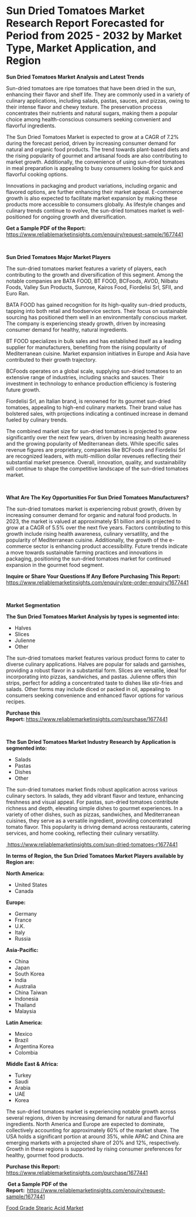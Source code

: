 <p><h1>Sun Dried Tomatoes Market Research Report Forecasted for Period from 2025 -  2032 by Market Type, Market Application, and Region</h1></p><p><strong>Sun Dried Tomatoes Market Analysis and Latest Trends</strong></p>
<p><p>Sun-dried tomatoes are ripe tomatoes that have been dried in the sun, enhancing their flavor and shelf life. They are commonly used in a variety of culinary applications, including salads, pastas, sauces, and pizzas, owing to their intense flavor and chewy texture. The preservation process concentrates their nutrients and natural sugars, making them a popular choice among health-conscious consumers seeking convenient and flavorful ingredients.</p><p>The Sun Dried Tomatoes Market is expected to grow at a CAGR of 7.2% during the forecast period, driven by increasing consumer demand for natural and organic food products. The trend towards plant-based diets and the rising popularity of gourmet and artisanal foods are also contributing to market growth. Additionally, the convenience of using sun-dried tomatoes in meal preparation is appealing to busy consumers looking for quick and flavorful cooking options. </p><p>Innovations in packaging and product variations, including organic and flavored options, are further enhancing their market appeal. E-commerce growth is also expected to facilitate market expansion by making these products more accessible to consumers globally. As lifestyle changes and culinary trends continue to evolve, the sun-dried tomatoes market is well-positioned for ongoing growth and diversification.</p></p>
<p><strong>Get a Sample PDF of the Report:&nbsp;</strong> <a href="https://www.reliablemarketinsights.com/enquiry/request-sample/1677441?utm_campaign=3215&utm_medium=2&utm_source=Github&utm_content=ia&utm_term=25032025&utm_id=sun-dried-tomatoes">https://www.reliablemarketinsights.com/enquiry/request-sample/1677441</a></p>
<p>&nbsp;</p>
<p><strong>Sun Dried Tomatoes Major Market Players</strong></p>
<p><p>The sun-dried tomatoes market features a variety of players, each contributing to the growth and diversification of this segment. Among the notable companies are BATA FOOD, BT FOOD, BCFoods, AVOD, Nilbatu Foods, Valley Sun Products, Sunrose, Kairos Food, Fiordelisi Srl, SFII, and Euro Ran.</p><p>BATA FOOD has gained recognition for its high-quality sun-dried products, tapping into both retail and foodservice sectors. Their focus on sustainable sourcing has positioned them well in an environmentally conscious market. The company is experiencing steady growth, driven by increasing consumer demand for healthy, natural ingredients.</p><p>BT FOOD specializes in bulk sales and has established itself as a leading supplier for manufacturers, benefiting from the rising popularity of Mediterranean cuisine. Market expansion initiatives in Europe and Asia have contributed to their growth trajectory.</p><p>BCFoods operates on a global scale, supplying sun-dried tomatoes to an extensive range of industries, including snacks and sauces. Their investment in technology to enhance production efficiency is fostering future growth. </p><p>Fiordelisi Srl, an Italian brand, is renowned for its gourmet sun-dried tomatoes, appealing to high-end culinary markets. Their brand value has bolstered sales, with projections indicating a continued increase in demand fueled by culinary trends.</p><p>The combined market size for sun-dried tomatoes is projected to grow significantly over the next few years, driven by increasing health awareness and the growing popularity of Mediterranean diets. While specific sales revenue figures are proprietary, companies like BCFoods and Fiordelisi Srl are recognized leaders, with multi-million dollar revenues reflecting their substantial market presence. Overall, innovation, quality, and sustainability will continue to shape the competitive landscape of the sun-dried tomatoes market.</p></p>
<p>&nbsp;</p>
<p><strong>What Are The Key Opportunities For Sun Dried Tomatoes Manufacturers?</strong></p>
<p><p>The sun-dried tomatoes market is experiencing robust growth, driven by increasing consumer demand for organic and natural food products. In 2023, the market is valued at approximately $1 billion and is projected to grow at a CAGR of 5.5% over the next five years. Factors contributing to this growth include rising health awareness, culinary versatility, and the popularity of Mediterranean cuisine. Additionally, the growth of the e-commerce sector is enhancing product accessibility. Future trends indicate a move towards sustainable farming practices and innovations in packaging, positioning the sun-dried tomatoes market for continued expansion in the gourmet food segment.</p></p>
<p><strong>Inquire or Share Your Questions If Any Before Purchasing This Report:</strong> <a href="https://www.reliablemarketinsights.com/enquiry/pre-order-enquiry/1677441?utm_campaign=3215&utm_medium=2&utm_source=Github&utm_content=ia&utm_term=25032025&utm_id=sun-dried-tomatoes">https://www.reliablemarketinsights.com/enquiry/pre-order-enquiry/1677441</a></p>
<p>&nbsp;</p>
<p><strong>Market Segmentation</strong></p>
<p><strong>The Sun Dried Tomatoes Market Analysis by types is segmented into:</strong></p>
<p><ul><li>Halves</li><li>Slices</li><li>Julienne</li><li>Other</li></ul></p>
<p><p>The sun-dried tomatoes market features various product forms to cater to diverse culinary applications. Halves are popular for salads and garnishes, providing a robust flavor in a substantial form. Slices are versatile, ideal for incorporating into pizzas, sandwiches, and pastas. Julienne offers thin strips, perfect for adding a concentrated taste to dishes like stir-fries and salads. Other forms may include diced or packed in oil, appealing to consumers seeking convenience and enhanced flavor options for various recipes.</p></p>
<p><strong>Purchase this Report:&nbsp;</strong><a href="https://www.reliablemarketinsights.com/purchase/1677441?utm_campaign=3215&utm_medium=2&utm_source=Github&utm_content=ia&utm_term=25032025&utm_id=sun-dried-tomatoes">https://www.reliablemarketinsights.com/purchase/1677441</a></p>
<p>&nbsp;</p>
<p><strong>The Sun Dried Tomatoes Market Industry Research by Application is segmented into:</strong></p>
<p><ul><li>Salads</li><li>Pastas</li><li>Dishes</li><li>Other</li></ul></p>
<p><p>The sun-dried tomatoes market finds robust application across various culinary sectors. In salads, they add vibrant flavor and texture, enhancing freshness and visual appeal. For pastas, sun-dried tomatoes contribute richness and depth, elevating simple dishes to gourmet experiences. In a variety of other dishes, such as pizzas, sandwiches, and Mediterranean cuisines, they serve as a versatile ingredient, providing concentrated tomato flavor. This popularity is driving demand across restaurants, catering services, and home cooking, reflecting their culinary versatility.</p></p>
<p><a href="https://www.reliablemarketinsights.com/sun-dried-tomatoes-r1677441?utm_campaign=3215&utm_medium=2&utm_source=Github&utm_content=ia&utm_term=25032025&utm_id=sun-dried-tomatoes">&nbsp;https://www.reliablemarketinsights.com/sun-dried-tomatoes-r1677441</a></p>
<p><strong>In terms of Region, the Sun Dried Tomatoes Market Players available by Region are:</strong></p>
<p>
    <p> <strong> North America: </strong>
        <ul>
            <li>United States</li>
            <li>Canada</li>
        </ul>
        </p> 
    <p> <strong> Europe: </strong>
        <ul>
            <li>Germany</li>
            <li>France</li>
            <li>U.K.</li>
            <li>Italy</li>
            <li>Russia</li>
        </ul>
        </p> 
    <p> <strong> Asia-Pacific: </strong>
        <ul>
            <li>China</li>
            <li>Japan</li>
            <li>South Korea</li>
            <li>India</li>
            <li>Australia</li>
            <li>China Taiwan</li>
            <li>Indonesia</li>
            <li>Thailand</li>
            <li>Malaysia</li>
        </ul>
        </p> 
    <p> <strong> Latin America: </strong>
        <ul>
            <li>Mexico</li>
            <li>Brazil</li>
            <li>Argentina Korea</li>
            <li>Colombia</li>
        </ul>
        </p> 
    <p> <strong> Middle East & Africa: </strong>
        <ul>
            <li>Turkey</li>
            <li>Saudi</li>
            <li>Arabia</li>
            <li>UAE</li>
            <li>Korea</li>
        </ul>
    </p>
    </p>
<p><p>The sun-dried tomatoes market is experiencing notable growth across several regions, driven by increasing demand for natural and flavorful ingredients. North America and Europe are expected to dominate, collectively accounting for approximately 60% of the market share. The USA holds a significant portion at around 35%, while APAC and China are emerging markets with a projected share of 20% and 12%, respectively. Growth in these regions is supported by rising consumer preferences for healthy, gourmet food products.</p></p>
<p><strong>Purchase this Report: </strong><a href="https://www.reliablemarketinsights.com/purchase/1677441?utm_campaign=3215&utm_medium=2&utm_source=Github&utm_content=ia&utm_term=25032025&utm_id=sun-dried-tomatoes">https://www.reliablemarketinsights.com/purchase/1677441</a></p>
<p>&nbsp;<strong>Get a Sample PDF of the Report:&nbsp;&nbsp;</strong><a href="https://www.reliablemarketinsights.com/enquiry/request-sample/1677441?utm_campaign=3215&utm_medium=2&utm_source=Github&utm_content=ia&utm_term=25032025&utm_id=sun-dried-tomatoes">https://www.reliablemarketinsights.com/enquiry/request-sample/1677441</a></p>
<p><strong></strong></p>
<p><p><a href="https://github.com/balapopepi/Market-Research-Report-List-1/blob/main/food-grade-stearic-acid-market.md?utm_campaign=3215&utm_medium=2&utm_source=Github&utm_content=ia&utm_term=25032025&utm_id=sun-dried-tomatoes">Food Grade Stearic Acid Market</a></p></p>